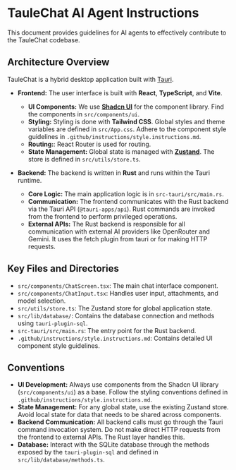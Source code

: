 # TauleChat AI Agent Instructions

This document provides guidelines for AI agents to effectively contribute to the TauleChat codebase.

## Architecture Overview

TauleChat is a hybrid desktop application built with [Tauri](https://tauri.app/).

- **Frontend:** The user interface is built with **React**, **TypeScript**, and **Vite**.
  - **UI Components:** We use [**Shadcn UI**](https://ui.shadcn.com/) for the component library. Find the components in `src/components/ui`.
  - **Styling:** Styling is done with **Tailwind CSS**. Global styles and theme variables are defined in `src/App.css`. Adhere to the component style guidelines in `.github/instructions/style.instructions.md`.
  - **Routing:**: React Router is used for routing.
  - **State Management:** Global state is managed with [**Zustand**](https://github.com/pmndrs/zustand). The store is defined in `src/utils/store.ts`.

- **Backend:** The backend is written in **Rust** and runs within the Tauri runtime.
  - **Core Logic:** The main application logic is in `src-tauri/src/main.rs`.
  - **Communication:** The frontend communicates with the Rust backend via the Tauri API (`@tauri-apps/api`). Rust commands are invoked from the frontend to perform privileged operations.
  - **External APIs:** The Rust backend is responsible for all communication with external AI providers like OpenRouter and Gemini. It uses the fetch plugin from tauri or for making HTTP requests.

## Key Files and Directories

- `src/components/ChatScreen.tsx`: The main chat interface component.
- `src/components/ChatInput.tsx`: Handles user input, attachments, and model selection.
- `src/utils/store.ts`: The Zustand store for global application state.
- `src/lib/database/`: Contains the database connection and methods using `tauri-plugin-sql`.
- `src-tauri/src/main.rs`: The entry point for the Rust backend.
- `.github/instructions/style.instructions.md`: Contains detailed UI component style guidelines.
## Conventions

- **UI Development:** Always use components from the Shadcn UI library (`src/components/ui`) as a base. Follow the styling conventions defined in `.github/instructions/style.instructions.md`.
- **State Management:** For any global state, use the existing Zustand store. Avoid local state for data that needs to be shared across components.
- **Backend Communication:** All backend calls must go through the Tauri command invocation system. Do not make direct HTTP requests from the frontend to external APIs. The Rust layer handles this.
- **Database:** Interact with the SQLite database through the methods exposed by the `tauri-plugin-sql` and defined in `src/lib/database/methods.ts`.
